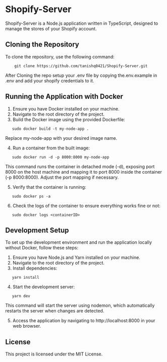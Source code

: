 # Shopify-Server

Shopify-Server is a Node.js application written in TypeScript, designed to manage the stores of your Shopify account.

## Cloning the Repository

To clone the repository, use the following command:

```shell
    git clone https://github.com/tanishq0421/Shopify-Server.git
```

After Cloning the repo setup your .env file by copying the.env.example in .env and add your shopify credentials to it.

## Running the Application with Docker

1. Ensure you have Docker installed on your machine.
2. Navigate to the root directory of the project.
3. Build the Docker image using the provided Dockerfile:

```shell
   sudo docker build -t my-node-app .
```

Replace my-node-app with your desired image name.

4. Run a container from the built image:

```shell
   sudo docker run -d -p 8000:8000 my-node-app
```

This command runs the container in detached mode (-d), exposing port 8000 on the host machine and mapping it to port 8000 inside the container (-p 8000:8000). Adjust the port mapping if necessary.

5. Verify that the container is running:

```shell
   sudo docker ps -a
```

6. Check the logs of the container to ensure everything works fine or not:

```shell
   sudo docker logs <containerID>
```

## Development Setup

To set up the development environment and run the application locally without Docker, follow these steps:

1. Ensure you have Node.js and Yarn installed on your machine.
2. Navigate to the root directory of the project.
3. Install dependencies:

```shell
   yarn install
```

4. Start the development server:

```shell
   yarn dev
```

This command will start the server using nodemon, which automatically restarts the server when changes are detected.

5. Access the application by navigating to http://localhost:8000 in your web browser.

## License

This project is licensed under the MIT License.
